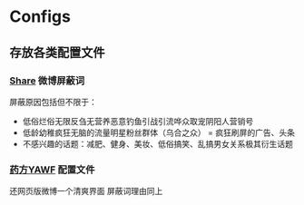 # Configs

## 存放各类配置文件

### [Share](https://www.coolapk.com/apk/com.hengye.share) 微博屏蔽词
屏蔽原因包括但不限于：   
- 低俗烂俗无限反刍无营养恶意钓鱼引战引流哗众取宠阴阳人营销号
- 低龄幼稚疯狂无脑的流量明星粉丝群体（乌合之众）
= 疯狂刷屏的广告、头条
- 不感兴趣的话题：减肥、健身、美妆、低俗搞笑、乱搞男女关系极其衍生话题



### [药方YAWF](https://tiansh.github.io/yawf/) 配置文件

还网页版微博一个清爽界面
屏蔽词理由同上
